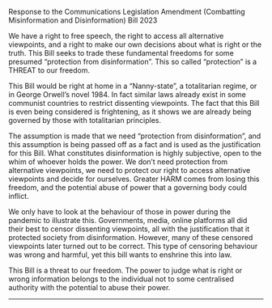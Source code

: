 Response to the Communications Legislation Amendment (Combatting Misinformation and
Disinformation) Bill 2023

We have a right to free speech, the right to access all alternative viewpoints, and a right to make our
own decisions about what is right or the truth. This Bill seeks to trade these fundamental freedoms
for some presumed “protection from disinformation”. This so called “protection” is a THREAT to our
freedom.

This Bill would be right at home in a “Nanny-state”, a totalitarian regime, or in George Orwell’s novel
1984. In fact similar laws already exist in some communist countries to restrict dissenting
viewpoints. The fact that this Bill is even being considered is frightening, as it shows we are already
being governed by those with totalitarian principles.

The assumption is made that we need “protection from disinformation”, and this assumption is
being passed off as a fact and is used as the justification for this Bill. What constitutes disinformation
is highly subjective, open to the whim of whoever holds the power. We don’t need protection from
alternative viewpoints, we need to protect our right to access alternative viewpoints and decide for
ourselves. Greater HARM comes from losing this freedom, and the potential abuse of power that a
governing body could inflict.

We only have to look at the behaviour of those in power during the pandemic to illustrate this.
Governments, media, online platforms all did their best to censor dissenting viewpoints, all with the
justification that it protected society from disinformation. However, many of these censored
viewpoints later turned out to be correct. This type of censoring behaviour was wrong and harmful,
yet this bill wants to enshrine this into law.

This Bill is a threat to our freedom. The power to judge what is right or wrong information belongs to
the individual not to some centralised authority with the potential to abuse their power.


-----

